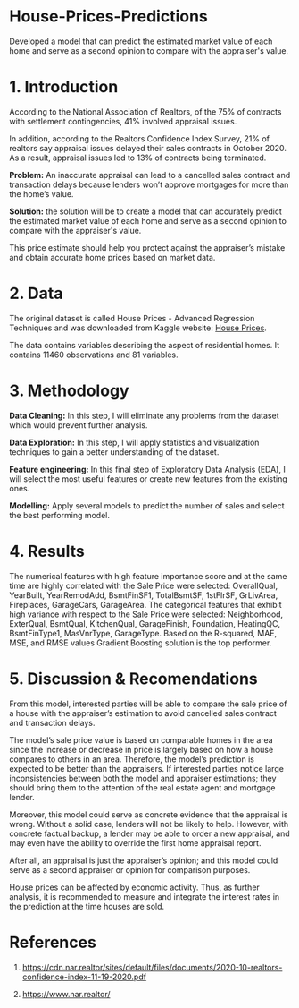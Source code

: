 # House-Prices-Predictions
Developed a model that can predict the estimated market value of each home and serve as a second opinion to compare with the appraiser's value.

# **1. Introduction**

According to the National Association of Realtors, of the 75% of contracts with settlement contingencies, 41% involved appraisal issues.

In addition, according to the Realtors Confidence Index Survey, 21% of realtors say appraisal issues delayed their sales contracts in October 2020. As a result, appraisal issues led to 13% of contracts being terminated. 

**Problem:** An inaccurate appraisal can lead to a cancelled sales contract and transaction delays because lenders won’t approve mortgages for more than the home’s value.

**Solution:** the solution will be to create a model that can accurately predict the estimated market value of each home and serve as a second opinion to compare with the appraiser's value.

This price estimate should help you protect against the appraiser’s mistake and obtain accurate home prices based on market data.

# **2. Data**

The original dataset is called House Prices - Advanced Regression Techniques and was downloaded from Kaggle website: [House Prices](https://www.kaggle.com/c/house-prices-advanced-regression-techniques/data?select=train.csv). 

The data contains variables describing the aspect of residential homes. It contains 11460 observations and 81 variables.

# **3. Methodology**

**Data Cleaning:** In this step, I will eliminate any problems from the dataset which would prevent further analysis.

**Data Exploration:** In this step, I will apply statistics and visualization techniques to gain a better understanding of the dataset.

**Feature engineering:** In this final step of Exploratory Data Analysis (EDA), I will select the most useful features or create new features from the existing ones.

**Modelling:** Apply several models to predict the number of sales and select the best performing model.

# **4. Results**

The numerical features with high feature importance score and at the same time are highly correlated with the Sale Price were selected: OverallQual, YearBuilt, YearRemodAdd, BsmtFinSF1, TotalBsmtSF, 1stFlrSF, GrLivArea, Fireplaces, GarageCars, GarageArea. 
The categorical features that exhibit high variance with respect to the Sale Price were selected: Neighborhood, ExterQual, BsmtQual, KitchenQual, GarageFinish, Foundation, HeatingQC, BsmtFinType1, MasVnrType, GarageType.
Based on the R-squared, MAE, MSE, and RMSE values Gradient Boosting solution is the top performer.


# **5. Discussion & Recomendations**

From this model, interested parties will be able to compare the sale price of a house with the appraiser’s estimation to avoid cancelled sales contract and transaction delays.

The model’s sale price value is based on comparable homes in the area since the increase or decrease in price is largely based on how a house compares to others in an area. Therefore, the model’s prediction is expected to be better than the appraisers. If interested parties notice large inconsistencies between both the model and appraiser estimations; they should bring them to the attention of the real estate agent and mortgage lender.

Moreover, this model could serve as concrete evidence that the appraisal is wrong. Without a solid case, lenders will not be likely to help. However, with concrete factual backup, a lender may be able to order a new appraisal, and may even have the ability to override the first home appraisal report.

After all, an appraisal is just the appraiser’s opinion; and this model could serve as a second appraiser or opinion for comparison purposes.

House prices can be affected by economic activity. Thus, as further analysis, it is recommended to measure and integrate the interest rates in the prediction at the time houses are sold. 


# **References**

1. https://cdn.nar.realtor/sites/default/files/documents/2020-10-realtors-confidence-index-11-19-2020.pdf

2. https://www.nar.realtor/
